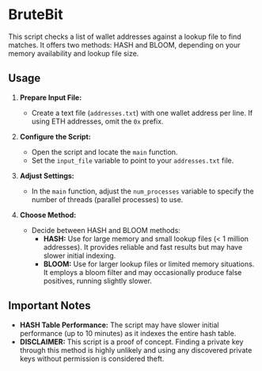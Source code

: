 # BruteBit

This script checks a list of wallet addresses against a lookup file to find matches. It offers two methods: HASH and BLOOM, depending on your memory availability and lookup file size.

## Usage

1. **Prepare Input File:**
   - Create a text file (`addresses.txt`) with one wallet address per line. If using ETH addresses, omit the `0x` prefix.

2. **Configure the Script:**
   - Open the script and locate the `main` function.
   - Set the `input_file` variable to point to your `addresses.txt` file.

3. **Adjust Settings:**
   - In the `main` function, adjust the `num_processes` variable to specify the number of threads (parallel processes) to use.

4. **Choose Method:**
   - Decide between HASH and BLOOM methods:
     - **HASH:** Use for large memory and small lookup files (< 1 million addresses). It provides reliable and fast results but may have slower initial indexing.
     - **BLOOM:** Use for larger lookup files or limited memory situations. It employs a bloom filter and may occasionally produce false positives, running slightly slower.

## Important Notes

- **HASH Table Performance:** The script may have slower initial performance (up to 10 minutes) as it indexes the entire hash table.
- **DISCLAIMER:** This script is a proof of concept. Finding a private key through this method is highly unlikely and using any discovered private keys without permission is considered theft.
